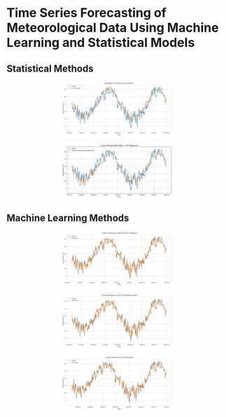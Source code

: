 # Time Series Forecasting of Meteorological Data Using Machine Learning and Statistical Models

## Statistical Methods

<p align="center">
  <a href="https://github.com/costpetrides/Temperature_Forecasting_MethodComparison/blob/main/ETS%20.ipynb" target="_blank">
   <img src="Images/ETS.png" style="width: 50%; height: 50%; object-fit: cover;" loop>
  </a>
</p>

<p align="center">
  <a href="https://github.com/costpetrides/Temperature_Forecasting_MethodComparison/blob/main/Prophet.ipynb" target="_blank">
   <img src="Images/PROPHET.png" style="width: 50%; height: 50%; object-fit: cover;" loop>
  </a>
</p>

## Machine Learning Methods


<p align="center">
  <a href="https://drive.google.com/file/d/11jBBr4mWOuBRx3ttGlIut1jJO2pvndly/view?usp=sharing" target="_blank">
   <img src="Images/LSTM.png" style="width: 50%; height: 50%; object-fit: cover;" loop>
  </a>
</p>

<p align="center">
  <a href="https://github.com/costpetrides/Temperature_Forecasting_MethodComparison/blob/main/RFR.ipynb" target="_blank">
   <img src="Images/RFR.png" style="width: 50%; height: 50%; object-fit: cover;" loop>
  </a>
</p>

<p align="center">
  <a href="https://drive.google.com/file/d/11jBBr4mWOuBRx3ttGlIut1jJO2pvndly/view?usp=sharing" target="_blank">
   <img src="Images/GRU.png" style="width: 50%; height: 50%; object-fit: cover;" loop>
  </a>
</p>

